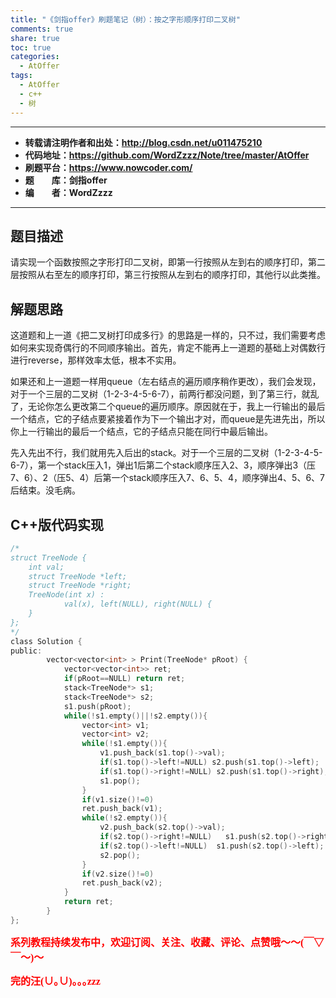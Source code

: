 ```yaml
---
title: "《剑指offer》刷题笔记（树）：按之字形顺序打印二叉树"
comments: true
share: true
toc: true
categories:
  - AtOffer
tags:
  - AtOffer
  - c++
  - 树
---
```


----------

- **转载请注明作者和出处：http://blog.csdn.net/u011475210**
- **代码地址：https://github.com/WordZzzz/Note/tree/master/AtOffer**
- **刷题平台：https://www.nowcoder.com/**
- **题&emsp;&emsp;库：剑指offer**
- **编&emsp;&emsp;者：WordZzzz**

----------

## 题目描述

请实现一个函数按照之字形打印二叉树，即第一行按照从左到右的顺序打印，第二层按照从右至左的顺序打印，第三行按照从左到右的顺序打印，其他行以此类推。

## 解题思路

这道题和上一道《把二叉树打印成多行》的思路是一样的，只不过，我们需要考虑如何来实现奇偶行的不同顺序输出。首先，肯定不能再上一道题的基础上对偶数行进行reverse，那样效率太低，根本不实用。

如果还和上一道题一样用queue（左右结点的遍历顺序稍作更改），我们会发现，对于一个三层的二叉树（1-2-3-4-5-6-7），前两行都没问题，到了第三行，就乱了，无论你怎么更改第二个queue的遍历顺序。原因就在于，我上一行输出的最后一个结点，它的子结点要紧接着作为下一个输出才对，而queue是先进先出，所以你上一行输出的最后一个结点，它的子结点只能在同行中最后输出。

先入先出不行，我们就用先入后出的stack。对于一个三层的二叉树（1-2-3-4-5-6-7），第一个stack压入1，弹出1后第二个stack顺序压入2、3，顺序弹出3（压7、6）、2（压5、4）后第一个stack顺序压入7、6、5、4，顺序弹出4、5、6、7后结束。没毛病。

## C++版代码实现

```c
/*
struct TreeNode {
    int val;
    struct TreeNode *left;
    struct TreeNode *right;
    TreeNode(int x) :
            val(x), left(NULL), right(NULL) {
    }
};
*/
class Solution {
public:
        vector<vector<int> > Print(TreeNode* pRoot) {
            vector<vector<int>> ret;
            if(pRoot==NULL) return ret;
            stack<TreeNode*> s1;
            stack<TreeNode*> s2;
            s1.push(pRoot);
            while(!s1.empty()||!s2.empty()){
                vector<int> v1;
                vector<int> v2;
                while(!s1.empty()){
                    v1.push_back(s1.top()->val);
                    if(s1.top()->left!=NULL) s2.push(s1.top()->left);
                    if(s1.top()->right!=NULL) s2.push(s1.top()->right);
                    s1.pop();
                }
                if(v1.size()!=0)
                ret.push_back(v1);
                while(!s2.empty()){
                    v2.push_back(s2.top()->val);
                    if(s2.top()->right!=NULL)   s1.push(s2.top()->right);
                    if(s2.top()->left!=NULL)  s1.push(s2.top()->left);
                    s2.pop();
                }
                if(v2.size()!=0)
                ret.push_back(v2);
            }
            return ret;
        }
};
```

**<font color="red" size=3 face="仿宋">系列教程持续发布中，欢迎订阅、关注、收藏、评论、点赞哦～～(￣▽￣～)～</font>**

**<font color="red" size=3 face="仿宋">完的汪(∪｡∪)｡｡｡zzz</font>**